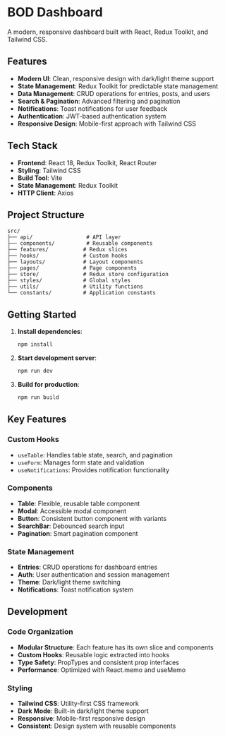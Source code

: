# BOD Dashboard

A modern, responsive dashboard built with React, Redux Toolkit, and Tailwind CSS.

## Features

- **Modern UI**: Clean, responsive design with dark/light theme support
- **State Management**: Redux Toolkit for predictable state management
- **Data Management**: CRUD operations for entries, posts, and users
- **Search & Pagination**: Advanced filtering and pagination
- **Notifications**: Toast notifications for user feedback
- **Authentication**: JWT-based authentication system
- **Responsive Design**: Mobile-first approach with Tailwind CSS

## Tech Stack

- **Frontend**: React 18, Redux Toolkit, React Router
- **Styling**: Tailwind CSS
- **Build Tool**: Vite
- **State Management**: Redux Toolkit
- **HTTP Client**: Axios

## Project Structure

```
src/
├── api/                 # API layer
├── components/          # Reusable components
├── features/           # Redux slices
├── hooks/              # Custom hooks
├── layouts/            # Layout components
├── pages/              # Page components
├── store/              # Redux store configuration
├── styles/             # Global styles
├── utils/              # Utility functions
└── constants/          # Application constants
```

## Getting Started

1. **Install dependencies**:

   ```bash
   npm install
   ```

2. **Start development server**:

   ```bash
   npm run dev
   ```

3. **Build for production**:
   ```bash
   npm run build
   ```

## Key Features

### Custom Hooks

- `useTable`: Handles table state, search, and pagination
- `useForm`: Manages form state and validation
- `useNotifications`: Provides notification functionality

### Components

- **Table**: Flexible, reusable table component
- **Modal**: Accessible modal component
- **Button**: Consistent button component with variants
- **SearchBar**: Debounced search input
- **Pagination**: Smart pagination component

### State Management

- **Entries**: CRUD operations for dashboard entries
- **Auth**: User authentication and session management
- **Theme**: Dark/light theme switching
- **Notifications**: Toast notification system

## Development

### Code Organization

- **Modular Structure**: Each feature has its own slice and components
- **Custom Hooks**: Reusable logic extracted into hooks
- **Type Safety**: PropTypes and consistent prop interfaces
- **Performance**: Optimized with React.memo and useMemo

### Styling

- **Tailwind CSS**: Utility-first CSS framework
- **Dark Mode**: Built-in dark/light theme support
- **Responsive**: Mobile-first responsive design
- **Consistent**: Design system with reusable components

